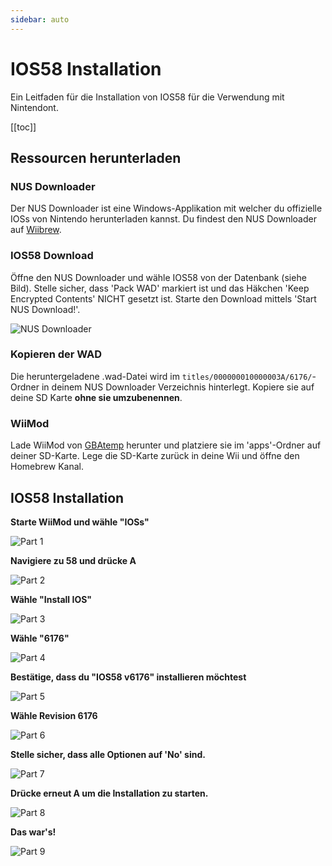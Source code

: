 ```yaml
---
sidebar: auto
---
```


# IOS58 Installation

Ein Leitfaden für die Installation von IOS58 für die Verwendung mit Nintendont.

[[toc]]

## Ressourcen herunterladen

### NUS Downloader

Der NUS Downloader ist eine Windows-Applikation mit welcher du offizielle IOSs von Nintendo herunterladen kannst. Du findest den NUS Downloader auf [Wiibrew](http://wiibrew.org/wiki/NUS_Downloader).

### IOS58 Download

Öffne den NUS Downloader und wähle IOS58 von der Datenbank (siehe Bild). Stelle sicher, dass 'Pack WAD' markiert ist und das Häkchen 'Keep Encrypted Contents' NICHT gesetzt ist. Starte den Download mittels 'Start NUS Download!'.

![NUS Downloader](/img/nusdownloader_00.png)

### Kopieren der WAD

Die heruntergeladene .wad-Datei wird im `titles/000000010000003A/6176/`-Ordner in deinem NUS Downloader Verzeichnis hinterlegt. Kopiere sie auf deine SD Karte **ohne sie umzubenennen**.

### WiiMod

Lade WiiMod von [GBAtemp](https://gbatemp.net/threads/wii-mod.272321/) herunter und platziere sie im 'apps'-Ordner auf deiner SD-Karte. Lege die SD-Karte zurück in deine Wii und öffne den Homebrew Kanal.

## IOS58 Installation

**Starte WiiMod und wähle "IOSs"**

![Part 1](/img/wiimod_00.png)

**Navigiere zu 58 und drücke A**

![Part 2](/img/wiimod_01.png)

**Wähle "Install IOS"**

![Part 3](/img/wiimod_02.png)

**Wähle "6176"**

![Part 4](/img/wiimod_03.png)

**Bestätige, dass du "IOS58 v6176" installieren möchtest**

![Part 5](/img/wiimod_04.png)

**Wähle Revision 6176**

![Part 6](/img/wiimod_05.png)

**Stelle sicher, dass alle Optionen auf 'No' sind.**

![Part 7](/img/wiimod_06.png)

**Drücke erneut A um die Installation zu starten.**

![Part 8](/img/wiimod_07.png)

**Das war's!**

![Part 9](/img/wiimod_08.png)
